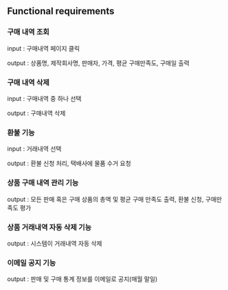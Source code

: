 ## Functional requirements

### 구매 내역 조회

input : 구매내역 페이지 클릭

output : 상품명, 제작회사명, 판매자, 가격, 평균 구매만족도, 구매일 출력

### 구매 내역 삭제

input : 구매내역 중 하나 선택

output : 구매내역 삭제

### 환불 기능

input : 거래내역 선택

output : 환불 신청 처리, 택배사에 물품 수거 요청

### 상품 구매 내역 관리 기능

output :  모든 판매 혹은 구매 상품의 총액 및 평균 구매 만족도 출력, 환불 신청, 구매만족도 평가

### 상품 거래내역 자동 삭제 기능

output : 시스템이 거래내역 자동 삭제

### 이메일 공지 기능

output :  판매 및 구매 통계 정보를 이메일로 공지(매월 말일)
